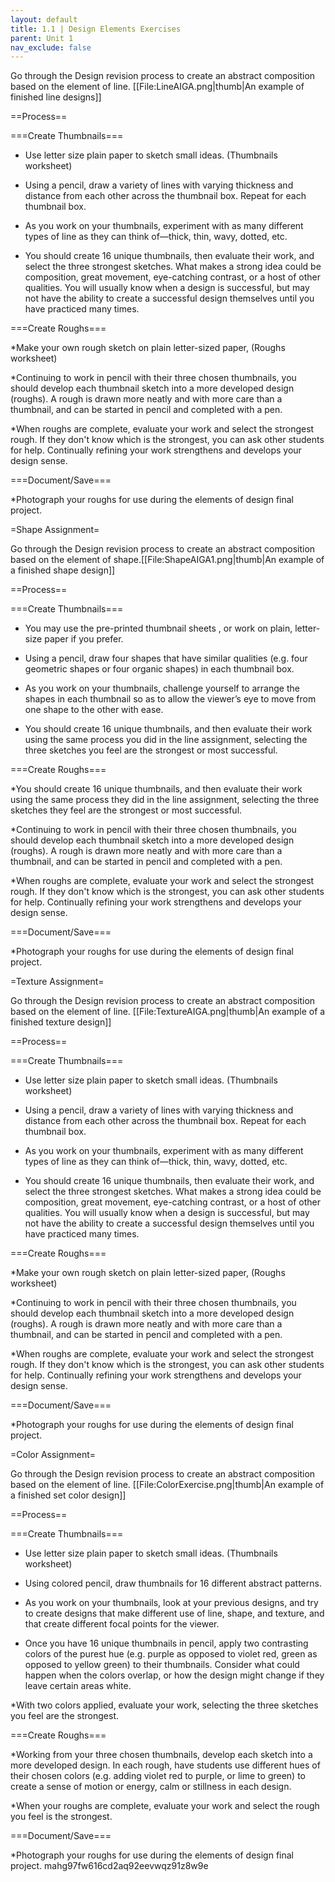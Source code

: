 ```yaml
---
layout: default
title: 1.1 | Design Elements Exercises
parent: Unit 1
nav_exclude: false
---
```

Go through the Design revision process to create an abstract composition based on the element of line.
[[File:LineAIGA.png|thumb|An example of finished line designs]]


==Process==

===Create Thumbnails===

* Use letter size plain paper to sketch small ideas. (Thumbnails worksheet)

* Using a pencil, draw a variety of lines with varying thickness and distance from each other across the thumbnail box. Repeat for each thumbnail box. 

* As you work on your thumbnails, experiment with as many different types of line as they can think of—thick, thin, wavy, dotted, etc.

* You should create 16 unique thumbnails, then evaluate their work, and select the three strongest sketches. What makes a strong idea could be composition, great movement, eye-catching contrast, or a host of other qualities. You will usually know when a design is successful, but may not have the ability to create a successful design themselves until you have practiced many times.

===Create Roughs===

*Make your own rough sketch on plain letter-sized paper, (Roughs worksheet)

*Continuing to work in pencil with their three chosen thumbnails, you should develop each thumbnail sketch into a more developed design (roughs). A rough is drawn more neatly and with more care than a thumbnail, and can be started in pencil and completed with a pen.

*When roughs are complete, evaluate your work and select the strongest rough. If they don't know which is the strongest, you can ask other students for help. Continually refining your work strengthens and develops your design sense.

===Document/Save===

*Photograph your roughs for use during the elements of design final project.

=Shape Assignment=

Go through the Design revision process to create an abstract composition based on the element of shape.[[File:ShapeAIGA1.png|thumb|An example of a finished shape design]]


==Process==

===Create Thumbnails===

* You may use the pre-printed thumbnail sheets , or work on plain, letter-size paper if you prefer.

* Using a pencil, draw four shapes that have similar qualities (e.g. four geometric shapes or four organic shapes) in each thumbnail box.

* As you work on your thumbnails, challenge yourself to arrange the shapes in each thumbnail so as to allow the viewer’s eye to move from one shape to the other with ease.

* You should create 16 unique thumbnails, and then evaluate their work using the same process you did in the line assignment, selecting the three sketches you feel are the strongest or most successful.

===Create Roughs===

*You should create 16 unique thumbnails, and then evaluate their work using the same process they did in the line assignment, selecting the three sketches they feel are the strongest or most successful.

*Continuing to work in pencil with their three chosen thumbnails, you should develop each thumbnail sketch into a more developed design (roughs). A rough is drawn more neatly and with more care than a thumbnail, and can be started in pencil and completed with a pen.

*When roughs are complete, evaluate your work and select the strongest rough. If they don't know which is the strongest, you can ask other students for help. Continually refining your work strengthens and develops your design sense.

===Document/Save===

*Photograph your roughs for use during the elements of design final project.

=Texture Assignment=

Go through the Design revision process to create an abstract composition based on the element of line. [[File:TextureAIGA.png|thumb|An example of a finished texture design]]


==Process==

===Create Thumbnails===

* Use letter size plain paper to sketch small ideas. (Thumbnails worksheet)

* Using a pencil, draw a variety of lines with varying thickness and distance from each other across the thumbnail box. Repeat for each thumbnail box. 

* As you work on your thumbnails, experiment with as many different types of line as they can think of—thick, thin, wavy, dotted, etc.

* You should create 16 unique thumbnails, then evaluate their work, and select the three strongest sketches. What makes a strong idea could be composition, great movement, eye-catching contrast, or a host of other qualities. You will usually know when a design is successful, but may not have the ability to create a successful design themselves until you have practiced many times.

===Create Roughs===

*Make your own rough sketch on plain letter-sized paper, (Roughs worksheet)

*Continuing to work in pencil with their three chosen thumbnails, you should develop each thumbnail sketch into a more developed design (roughs). A rough is drawn more neatly and with more care than a thumbnail, and can be started in pencil and completed with a pen.

*When roughs are complete, evaluate your work and select the strongest rough. If they don't know which is the strongest, you can ask other students for help. Continually refining your work strengthens and develops your design sense.

===Document/Save===

*Photograph your roughs for use during the elements of design final project.

=Color Assignment=

Go through the Design revision process to create an abstract composition based on the element of line.
[[File:ColorExercise.png|thumb|An example of a finished set color design]]

==Process==

===Create Thumbnails===

* Use letter size plain paper to sketch small ideas. (Thumbnails worksheet)

*  Using colored pencil, draw thumbnails for 16 different abstract patterns.

* As you work on your thumbnails, look at your previous designs, and try to create designs that make different use of line, shape, and texture, and that create different focal points for the viewer.

*  Once you have 16 unique thumbnails in pencil, apply two contrasting colors of the purest hue (e.g. purple as opposed to violet red, green as opposed to yellow green) to their thumbnails. Consider what could happen when the colors overlap, or how the design might change if they leave certain areas white.

*With two colors applied, evaluate your work, selecting the three sketches you feel are the strongest.

===Create Roughs===

*Working from your three chosen thumbnails, develop each sketch into a more developed design. In each rough, have students use different hues of their chosen colors (e.g. adding violet red to purple, or lime to green) to create a sense of motion or energy, calm or stillness in each design.

*When your roughs are complete, evaluate your work and select the rough you feel is the strongest.

===Document/Save===

*Photograph your roughs for use during the elements of design final project.</text>
      <sha1>mahg97fw616cd2aq92eevwqz91z8w9e</sha1>